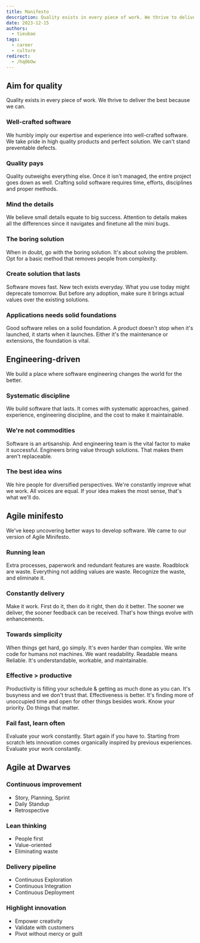 ```yaml
---
title: Manifesto
description: Quality exists in every piece of work. We thrive to deliver the best because we can.
date: 2023-12-15
authors:
  - tieubao
tags:
  - career
  - culture
redirect:
  - /hq0bOw
---
```


## Aim for quality

Quality exists in every piece of work. We thrive to deliver the best because we can.

### Well-crafted software

We humbly imply our expertise and experience into well-crafted software. We take pride in high quality products and perfect solution. We can't stand preventable defects.

### Quality pays

Quality outweighs everything else. Once it isn't managed, the entire project goes down as well. Crafting solid software requires time, efforts, disciplines and proper methods.

### Mind the details

We believe small details equate to big success. Attention to details makes all the differences since it navigates and finetune all the mini bugs.

### The boring solution

When in doubt, go with the boring solution. It's about solving the problem. Opt for a basic method that removes people from complexity.

### Create solution that lasts

Software moves fast. New tech exists everyday. What you use today might deprecate tomorrow. But before any adoption, make sure it brings actual values over the existing solutions.

### Applications needs solid foundations

Good software relies on a solid foundation. A product doesn't stop when it's launched, it starts when it launches. Either it's the maintenance or extensions, the foundation is vital.

## Engineering-driven

We build a place where software engineering changes the world for the better.

### Systematic discipline

We build software that lasts. It comes with systematic approaches, gained experience, engineering discipline, and the cost to make it maintainable.

### We're not commodities

Software is an artisanship. And engineering team is the vital factor to make it successful. Engineers bring value through solutions. That makes them aren't replaceable.

### The best idea wins

We hire people for diversified perspectives. We're constantly improve what we work. All voices are equal. If your idea makes the most sense, that's what we'll do.

## Agile minifesto

We've keep uncovering better ways to develop software. We came to our version of Agile Minifesto.

### Running lean

Extra processes, paperwork and redundant features are waste. Roadblock are waste. Everything not adding values are waste. Recognize the waste, and eliminate it.

### Constantly delivery

Make it work. First do it, then do it right, then do it better. The sooner we deliver, the sooner feedback can be received. That's how things evolve with enhancements.

### Towards simplicity

When things get hard, go simply. It's even harder than complex. We write code for humans not machines. We want readability. Readable means Reliable. It's understandable, workable, and maintainable.

### Effective > productive

Productivity is filling your schedule & getting as much done as you can. It's busyness and we don't trust that. Effectiveness is better. It's finding more of unoccupied time and open for other things besides work. Know your priority. Do things that matter.

### Fail fast, learn often

Evaluate your work constantly. Start again if you have to. Starting from scratch lets innovation comes organically inspired by previous experiences. Evaluate your work constantly.

## Agile at Dwarves

### Continuous improvement

- Story, Planning, Sprint
- Daily Standup
- Retrospective

### Lean thinking

- People first
- Value-oriented
- Eliminating waste

### Delivery pipeline

- Continuous Exploration
- Continuous Integration
- Continuous Deployment

### Highlight innovation

- Empower creativity
- Validate with customers
- Pivot without mercy or guilt
